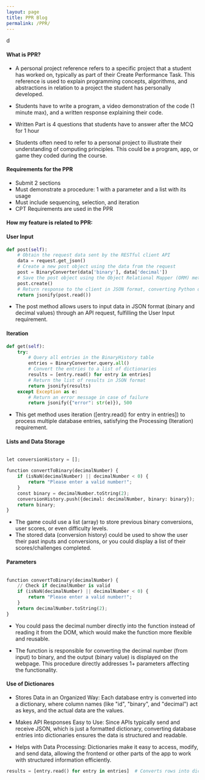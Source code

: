 ```yaml
---
layout: page
title: PPR Blog
permalink: /PPR/
---
```

d

#### What is PPR?

- A personal project reference refers to a specific project that a student has worked on, typically as part of their Create Performance Task. This reference is used to explain programming concepts, algorithms, and abstractions in relation to a project the student has personally developed.

- Students have to write a program, a video demonstration of the code (1 minute max), and a written response explaining their code. 

- Written Part is 4 questions that students have to answer after the MCQ for 1 hour

- Students often need to refer to a personal project to illustrate their understanding of computing principles. This could be a program, app, or game they coded during the course.

#### Requirements for the PPR

- Submit 2 sections
- Must demonstrate a procedure: 1 with a parameter and a list with its usage 
- Must include sequencing, selection, and iteration 
- CPT Requirements are used in the PPR



#### How my feature is related to PPR:


#### User Input

```python
def post(self):
    # Obtain the request data sent by the RESTful client API
    data = request.get_json()
    # Create a new post object using the data from the request
    post = BinaryConverter(data['binary'], data['decimal'])
    # Save the post object using the Object Relational Mapper (ORM) method defined in the model
    post.create()
    # Return response to the client in JSON format, converting Python dictionaries to JSON format
    return jsonify(post.read())

```
- The post method allows users to input data in JSON format (binary and decimal values) through an API request, fulfilling the User Input requirement.

#### Iteration

```python
def get(self):
    try:
        # Query all entries in the BinaryHistory table
        entries = BinaryConverter.query.all()
        # Convert the entries to a list of dictionaries
        results = [entry.read() for entry in entries]
        # Return the list of results in JSON format
        return jsonify(results)
    except Exception as e:
        # Return an error message in case of failure
        return jsonify({"error": str(e)}), 500

```

- This get method uses iteration ([entry.read() for entry in entries]) to process multiple database entries, satisfying the Processing (Iteration) requirement.

#### Lists and Data Storage 

```python

let conversionHistory = [];

function convertToBinary(decimalNumber) {
    if (isNaN(decimalNumber) || decimalNumber < 0) {
        return "Please enter a valid number!";
    }
    const binary = decimalNumber.toString(2);
    conversionHistory.push({decimal: decimalNumber, binary: binary});
    return binary;
}

```

- The game could use a list (array) to store previous binary conversions, user scores, or even difficulty levels.
- The stored data (conversion history) could be used to show the user their past inputs and conversions, or you could display a list of their scores/challenges completed.


#### Parameters

```python

function convertToBinary(decimalNumber) {
    // Check if decimalNumber is valid
    if (isNaN(decimalNumber) || decimalNumber < 0) {
        return "Please enter a valid number!";
    }
    return decimalNumber.toString(2);
}

```

- You could pass the decimal number directly into the function instead of reading it from the DOM, which would make the function more flexible and reusable.

- The function is responsible for converting the decimal number (from input) to binary, and the output (binary value) is displayed on the webpage. This procedure directly addresses 1+ parameters affecting the functionality.


#### Use of Dictionares 
- Stores Data in an Organized Way: Each database entry is converted into a dictionary, where column names (like "id", "binary", and "decimal") act as keys, and the actual data are the values.

- Makes API Responses Easy to Use: Since APIs typically send and receive JSON, which is just a formatted dictionary, converting database entries into dictionaries ensures the data is structured and readable.

- Helps with Data Processing: Dictionaries make it easy to access, modify, and send data, allowing the frontend or other parts of the app to work with structured information efficiently.

``` python 
results = [entry.read() for entry in entries]  # Converts rows into dictionaries
```

<script src="https://utteranc.es/client.js"
        repo="nighthawkcoders/portfolio_2025"
        issue-term="title"
        label="blogpost-comment"
        theme="github-light"
        crossorigin="anonymous"
        async>
</script>

